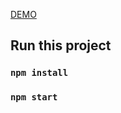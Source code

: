 [DEMO](https://softadd.github.io/react-map/)

## Run this project

### `npm install`

### `npm start`
